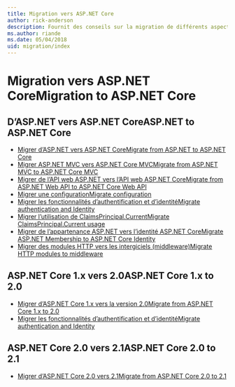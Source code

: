 ```yaml
---
title: Migration vers ASP.NET Core
author: rick-anderson
description: Fournit des conseils sur la migration de différents aspects d’ASP.NET 4.x vers ASP.NET Core.
ms.author: riande
ms.date: 05/04/2018
uid: migration/index
---
```

# <a name="migration-to-aspnet-core"></a><span data-ttu-id="f8bc9-103">Migration vers ASP.NET Core</span><span class="sxs-lookup"><span data-stu-id="f8bc9-103">Migration to ASP.NET Core</span></span>

## <a name="aspnet-to-aspnet-core"></a><span data-ttu-id="f8bc9-104">D’ASP.NET vers ASP.NET Core</span><span class="sxs-lookup"><span data-stu-id="f8bc9-104">ASP.NET to ASP.NET Core</span></span>

* [<span data-ttu-id="f8bc9-105">Migrer d’ASP.NET vers ASP.NET Core</span><span class="sxs-lookup"><span data-stu-id="f8bc9-105">Migrate from ASP.NET to ASP.NET Core</span></span>](xref:migration/proper-to-2x/index)
* [<span data-ttu-id="f8bc9-106">Migrer ASP.NET MVC vers ASP.NET Core MVC</span><span class="sxs-lookup"><span data-stu-id="f8bc9-106">Migrate from ASP.NET MVC to ASP.NET Core MVC</span></span>](xref:migration/mvc)
* [<span data-ttu-id="f8bc9-107">Migrer de l’API web ASP.NET vers l’API web ASP.NET Core</span><span class="sxs-lookup"><span data-stu-id="f8bc9-107">Migrate from ASP.NET Web API to ASP.NET Core Web API</span></span>](xref:migration/webapi)
* [<span data-ttu-id="f8bc9-108">Migrer une configuration</span><span class="sxs-lookup"><span data-stu-id="f8bc9-108">Migrate configuration</span></span>](xref:migration/configuration)
* [<span data-ttu-id="f8bc9-109">Migrer les fonctionnalités d’authentification et d’identité</span><span class="sxs-lookup"><span data-stu-id="f8bc9-109">Migrate authentication and Identity</span></span>](xref:migration/identity)
* [<span data-ttu-id="f8bc9-110">Migrer l’utilisation de ClaimsPrincipal.Current</span><span class="sxs-lookup"><span data-stu-id="f8bc9-110">Migrate ClaimsPrincipal.Current usage</span></span>](xref:migration/claimsprincipal-current)
* [<span data-ttu-id="f8bc9-111">Migrer de l’appartenance ASP.NET vers l’identité ASP.NET Core</span><span class="sxs-lookup"><span data-stu-id="f8bc9-111">Migrate ASP.NET Membership to ASP.NET Core Identity</span></span>](xref:migration/proper-to-2x/membership-to-core-identity)
* [<span data-ttu-id="f8bc9-112">Migrer des modules HTTP vers les intergiciels (middleware)</span><span class="sxs-lookup"><span data-stu-id="f8bc9-112">Migrate HTTP modules to middleware</span></span>](xref:migration/http-modules)

## <a name="aspnet-core-1x-to-20"></a><span data-ttu-id="f8bc9-113">ASP.NET Core 1.x vers 2.0</span><span class="sxs-lookup"><span data-stu-id="f8bc9-113">ASP.NET Core 1.x to 2.0</span></span>

* [<span data-ttu-id="f8bc9-114">Migrer d’ASP.NET Core 1.x vers la version 2.0</span><span class="sxs-lookup"><span data-stu-id="f8bc9-114">Migrate from ASP.NET Core 1.x to 2.0</span></span>](xref:migration/1x-to-2x/index)
* [<span data-ttu-id="f8bc9-115">Migrer les fonctionnalités d’authentification et d’identité</span><span class="sxs-lookup"><span data-stu-id="f8bc9-115">Migrate authentication and Identity</span></span>](xref:migration/1x-to-2x/identity-2x)

## <a name="aspnet-core-20-to-21"></a><span data-ttu-id="f8bc9-116">ASP.NET Core 2.0 vers 2.1</span><span class="sxs-lookup"><span data-stu-id="f8bc9-116">ASP.NET Core 2.0 to 2.1</span></span>

* [<span data-ttu-id="f8bc9-117">Migrer d’ASP.NET Core 2.0 vers 2.1</span><span class="sxs-lookup"><span data-stu-id="f8bc9-117">Migrate from ASP.NET Core 2.0 to 2.1</span></span>](xref:migration/20_21)

